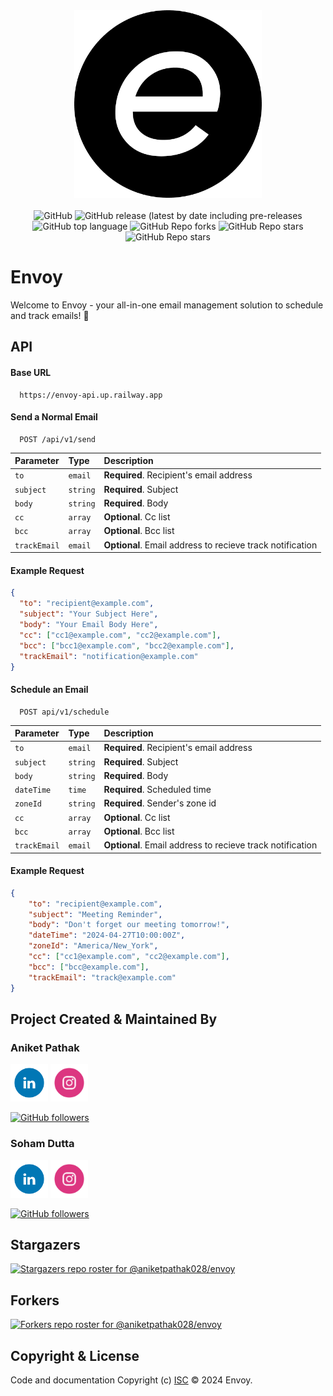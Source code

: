 <div align='center'>
<img width="300" height="300" alt="icon" src=".\assets\envoy512.png">
</div>
<br>

<div align="center">

<img alt="GitHub" src="https://img.shields.io/github/license/aniketpathak028/envoy?style=plastic">

<img alt="GitHub release (latest by date including pre-releases" src="https://img.shields.io/github/v/release/aniketpathak028/envoy?include_prereleases">

<img alt="GitHub top language" src="https://img.shields.io/github/languages/top/aniketpathak028/envoy?style=plastic">

<img alt="GitHub Repo forks" src="https://img.shields.io/github/forks/aniketpathak028/envoy?style=plastic">

<img alt="GitHub Repo stars" src="https://img.shields.io/github/stars/aniketpathak028/envoy?style=plastic">

<img alt="GitHub Repo stars" src="https://img.shields.io/github/contributors-anon/aniketpathak028/envoy">
</div>

# Envoy

Welcome to Envoy - your all-in-one email management solution to schedule and track emails! 💌

## API

#### Base URL

```http
  https://envoy-api.up.railway.app
```

#### Send a Normal Email

```http
  POST /api/v1/send
```

| Parameter    | Type     | Description                                               |
|:-------------|:---------|:----------------------------------------------------------|
| `to`         | `email`  | **Required**. Recipient's email address                   |
| `subject`    | `string` | **Required**. Subject                                     |
| `body`       | `string` | **Required**. Body                                        |
| `cc`         | `array`  | **Optional**. Cc list                                     |
| `bcc`        | `array`  | **Optional**. Bcc list                                    |
| `trackEmail` | `email`  | **Optional**. Email address to recieve track notification |

#### Example Request

```json
{
  "to": "recipient@example.com",
  "subject": "Your Subject Here",
  "body": "Your Email Body Here",
  "cc": ["cc1@example.com", "cc2@example.com"],
  "bcc": ["bcc1@example.com", "bcc2@example.com"],
  "trackEmail": "notification@example.com"
}
```

#### Schedule an Email

```http
  POST api/v1/schedule
```

| Parameter    | Type     | Description                                               |
|:-------------|:---------|:----------------------------------------------------------|
| `to`         | `email`  | **Required**. Recipient's email address                   |
| `subject`    | `string` | **Required**. Subject                                     |
| `body`       | `string` | **Required**. Body                                        |
| `dateTime`   | `time`   | **Required**. Scheduled time                              |
| `zoneId`     | `string` | **Required**. Sender's zone id                            |
| `cc`         | `array`  | **Optional**. Cc list                                     |
| `bcc`        | `array`  | **Optional**. Bcc list                                    |
| `trackEmail` | `email`  | **Optional**. Email address to recieve track notification |

#### Example Request

```json
{
    "to": "recipient@example.com",
    "subject": "Meeting Reminder",
    "body": "Don't forget our meeting tomorrow!",
    "dateTime": "2024-04-27T10:00:00Z",
    "zoneId": "America/New_York",
    "cc": ["cc1@example.com", "cc2@example.com"],
    "bcc": ["bcc@example.com"],
    "trackEmail": "track@example.com"
}
```

## Project Created & Maintained By

### Aniket Pathak

<a href="https://www.linkedin.com/in/aniket-pathak-8925311b5/"><img src="https://github.com/aritraroy/social-icons/blob/master/linkedin-icon.png?raw=true" width="60"></a> <a href="https://www.instagram.com/anik3t_pathak/"><img src="https://github.com/aritraroy/social-icons/blob/master/instagram-icon.png?raw=true" width="60"></a>

[![GitHub followers](https://img.shields.io/github/followers/aniketpathak028.svg?style=social&label=Follow)](https://github.com/aniketpathak028/)

### Soham Dutta

<a href="https://www.linkedin.com/in/shm-dtt/"><img src="https://github.com/aritraroy/social-icons/blob/master/linkedin-icon.png?raw=true" width="60"></a> <a href="https://www.instagram.com/shm_dtt/"><img src="https://github.com/aritraroy/social-icons/blob/master/instagram-icon.png?raw=true" width="60"></a>

[![GitHub followers](https://img.shields.io/github/followers/shm-dsgn.svg?style=social&label=Follow)](https://github.com/shm-dsgn/)

## Stargazers

[![Stargazers repo roster for @aniketpathak028/envoy](https://reporoster.com/stars/dark/aniketpathak028/envoy)](https://github.com/aniketpathak028/envoy/stargazers)

## Forkers

[![Forkers repo roster for @aniketpathak028/envoy](https://reporoster.com/forks/dark/aniketpathak028/envoy)](https://github.com/aniketpathak028/envoy/network/members)

<!-- License -->
## Copyright & License

Code and documentation Copyright (c) [ISC](LICENSE) © 2024 Envoy.